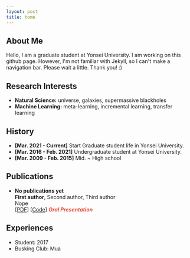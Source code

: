 ```yaml
---
layout: post
title: home
---
```


## About Me

Hello, I am a graduate student at Yonsei University.
I am working on this github page.
However, I'm not familiar with Jekyll, so I can't make a navigation bar. Please wait a little.
Thank you! :)

## Research Interests

- **Natural Science:** universe, galaxies, supermassive blackholes
- **Machine Learning:** meta-learning, incremental learning, transfer learning

## History

- **[Mar. 2021 - Current]** Start Graduate student life in Yonsei University.
- **[Mar. 2016 - Feb. 2021]** Undergraduate student at Yonsei University.
- **[Mar. 2009 - Feb. 2015]** Mid. ~ High school

## Publications

- **No publications yet**
  <br>
  **First author**, Second author, Third author
  <br>
  Nope
  <br>
  [[PDF](https://arxiv.org/pdf/2002.10211.pdf)] [[Code](https://github.com/yaoyao-liu/mnemonics)] <strong><i style="color:#e74d3c">Oral Presentation</i></strong>

## Experiences

- Student: 2017
- Busking Club: Mua
